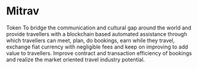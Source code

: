 # Mitrav
Token
To bridge the communication and cultural gap around the world and provide travellers with a blockchain based automated assistance through which travellers can meet, plan, do bookings, earn while they travel, exchange fiat currency with negligible fees and keep on improving to add value to travellers. Improve contract and transaction efficiency of bookings and realize the market oriented travel industry potential.
